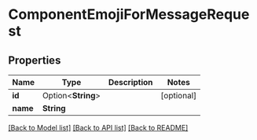 # ComponentEmojiForMessageRequest

## Properties

Name | Type | Description | Notes
------------ | ------------- | ------------- | -------------
**id** | Option<**String**> |  | [optional]
**name** | **String** |  | 

[[Back to Model list]](../README.md#documentation-for-models) [[Back to API list]](../README.md#documentation-for-api-endpoints) [[Back to README]](../README.md)


